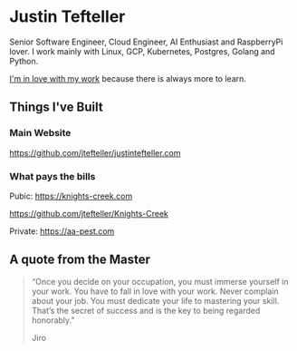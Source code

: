 # Justin Tefteller 

Senior Software Engineer, Cloud Engineer, AI Enthusiast and RaspberryPi lover. I work mainly with Linux, GCP, Kubernetes, Postgres, Golang and Python.

[I'm in love with my work](https://justintefteller.com) because there is always more to learn. 

## Things I've Built

### Main Website 

<https://github.com/jtefteller/justintefteller.com>

### What pays the bills 

Pubic:
<https://knights-creek.com>

<https://github.com/jtefteller/Knights-Creek>

Private:
<https://aa-pest.com>

## A quote from the Master

> “Once you decide on your occupation, you must immerse yourself in your work. You have to fall in love with your work. Never complain about your job. You must dedicate your life to mastering your skill. That’s the secret of success and is the key to being regarded honorably.”
>
> Jiro

